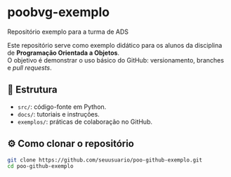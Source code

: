 # poobvg-exemplo
Repositório exemplo para a turma de ADS

Este repositório serve como exemplo didático para os alunos da disciplina de **Programação Orientada a Objetos**.  
O objetivo é demonstrar o uso básico do GitHub: versionamento, branches e *pull requests*.

## 🧱 Estrutura
- `src/`: código-fonte em Python.
- `docs/`: tutoriais e instruções.
- `exemplos/`: práticas de colaboração no GitHub.

## ⚙️ Como clonar o repositório

```bash
git clone https://github.com/seuusuario/poo-github-exemplo.git
cd poo-github-exemplo


